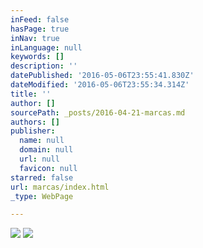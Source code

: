 ```yaml
---
inFeed: false
hasPage: true
inNav: true
inLanguage: null
keywords: []
description: ''
datePublished: '2016-05-06T23:55:41.830Z'
dateModified: '2016-05-06T23:55:34.314Z'
title: ''
author: []
sourcePath: _posts/2016-04-21-marcas.md
authors: []
publisher:
  name: null
  domain: null
  url: null
  favicon: null
starred: false
url: marcas/index.html
_type: WebPage

---
```

![](https://the-grid-user-content.s3-us-west-2.amazonaws.com/d6afbda5-ede4-4f1a-890c-c3a33d0abfb4.gif)
![](https://the-grid-user-content.s3-us-west-2.amazonaws.com/c9e8dd0c-9a39-4df4-af39-25ab4402c234.png)